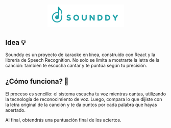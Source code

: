 <h1 align="center"> 
   <img src="./karaoke/public/logoRecortadoPNG.png"> 
</h1>
 
## Idea :bulb:

Sounddy es un proyecto de karaoke en línea, construido con React y la librería de Speech Recognition. No solo se limita a mostrarte la letra de la canción: también te escucha cantar y te puntúa según tu precisión.


## ¿Cómo funciona? :hammer:

El proceso es sencillo: el sistema escucha tu voz mientras cantas, utilizando la tecnología de reconocimiento de voz. Luego, compara lo que dijiste con la letra original de la canción y te da puntos por cada palabra que hayas acertado.

Al final, obtendrás una puntuación final de los aciertos.

